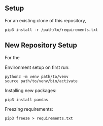 ## Setup

For an existing clone of this repository,

```python3
pip3 install -r /path/to/requirements.txt
```

## New Repository Setup

For the

Environment setup on first run:

```python3
python3 -m venv path/to/venv
source path/to/venv/bin/activate
```

Installing new packages:

```python3
pip3 install pandas
```

Freezing requirements:

```python3
pip3 freeze > requirements.txt
```
